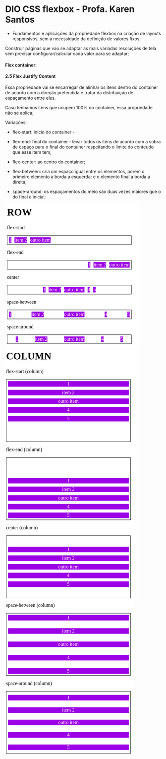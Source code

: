 # DIO CSS flexbox - Profa. Karen Santos

* Fundamentos e aplicações da propriedade flexbox na criação de layouts responsivos, sem a necessidade da definição de valores fixos;

Construir páginas que vao se adaptar as mais variadas resoluções de tela sem precisar configurar/calcular cada valor para se adaptar;
        
####  Flex container: 
#### 2.5 Flex Justify Content

Essa propriedade vai se encarregar de alinhar os itens dentro do container de acordo com a direção pretendida e tratar da distribuição de espaçamento entre eles.

Caso tenhamos itens que ocupem 100% do container, essa propriedade não se aplica;

Variações:

* flex-start: início do container - 

* flex-end: final do container - levar todos os itens de acordo com a sobra de espaço para o final do container respeitando o limite do conteudo que esse item tem;

* flex-center: ao centro do container;

* flex-between: cria um espaço igual entre os elementos, porem o primeiro elemento a borda a esquerda; e o elemento final a borda a direita;

* space-around: os espaçamentos do meio são duas vezes maiores que o do final e inicial;

<img src="../4-flex-justify-img/1.png">
<img src="../4-flex-justify-img/2.png">
<img src="../4-flex-justify-img/3.png">

